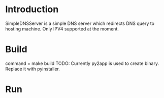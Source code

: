 Introduction
=========================

SimpleDNSServer is a simple DNS server which redirects DNS query to hosting machine.
Only IPV4 supported at the moment.

Build
=========================
command = make build
TODO:
Currently py2app is used to create binary. Replace it with pyinstaller.

Run
=========================
